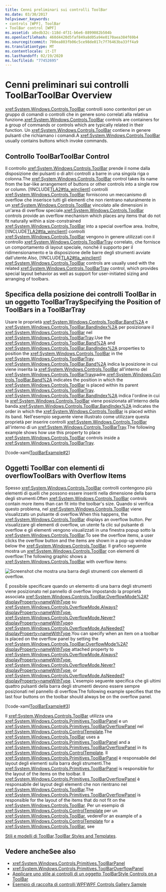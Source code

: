 ```yaml
---
title: Cenni preliminari sui controlli ToolBar
ms.date: 03/30/2017
helpviewer_keywords:
- controls [WPF], ToolBar
- ToolBar control [WPF]
ms.assetid: a8edb32c-118d-4f31-b6e6-8899082b504b
ms.openlocfilehash: 460d4420d5faf849a8d05a94e0170aea384f69b4
ms.sourcegitcommit: 700ea803fb06c5ce98de017c7f76463ba33ff4a9
ms.translationtype: MT
ms.contentlocale: it-IT
ms.lasthandoff: 02/19/2020
ms.locfileid: "77452695"
---
```

# <a name="toolbar-overview"></a><span data-ttu-id="66045-102">Cenni preliminari sui controlli ToolBar</span><span class="sxs-lookup"><span data-stu-id="66045-102">ToolBar Overview</span></span>
<span data-ttu-id="66045-103"><xref:System.Windows.Controls.ToolBar> controlli sono contenitori per un gruppo di comandi o controlli che in genere sono correlati alla relativa funzione.</span><span class="sxs-lookup"><span data-stu-id="66045-103"><xref:System.Windows.Controls.ToolBar> controls are containers for a group of commands or controls which are typically related in their function.</span></span> <span data-ttu-id="66045-104">Un <xref:System.Windows.Controls.ToolBar> contiene in genere pulsanti che richiamano i comandi.</span><span class="sxs-lookup"><span data-stu-id="66045-104">A <xref:System.Windows.Controls.ToolBar> usually contains buttons which invoke commands.</span></span>  

<a name="ToolBarControl"></a>   
## <a name="toolbar-control"></a><span data-ttu-id="66045-105">Controllo ToolBar</span><span class="sxs-lookup"><span data-stu-id="66045-105">ToolBar Control</span></span>  
 <span data-ttu-id="66045-106">Il controllo <xref:System.Windows.Controls.ToolBar> prende il nome dalla disposizione dei pulsanti o di altri controlli a barre in una singola riga o colonna.</span><span class="sxs-lookup"><span data-stu-id="66045-106">The <xref:System.Windows.Controls.ToolBar> control takes its name from the bar-like arrangement of buttons or other controls into a single row or column.</span></span> [!INCLUDE[TLA2#tla_winclient](../../../../includes/tla2sharptla-winclient-md.md)] <span data-ttu-id="66045-107">controlli <xref:System.Windows.Controls.ToolBar> forniscono un meccanismo di overflow che inserisce tutti gli elementi che non rientrano naturalmente in un <xref:System.Windows.Controls.ToolBar> vincolato alle dimensioni in un'area di overflow speciale.</span><span class="sxs-lookup"><span data-stu-id="66045-107"><xref:System.Windows.Controls.ToolBar> controls provide an overflow mechanism which places any items that do not fit naturally within a size-constrained <xref:System.Windows.Controls.ToolBar> into a special overflow area.</span></span> <span data-ttu-id="66045-108">Inoltre, [!INCLUDE[TLA2#tla_winclient](../../../../includes/tla2sharptla-winclient-md.md)] controlli <xref:System.Windows.Controls.ToolBar> vengono in genere utilizzati con il controllo <xref:System.Windows.Controls.ToolBarTray> correlato, che fornisce un comportamento di layout speciale, nonché il supporto per il ridimensionamento e la disposizione delle barre degli strumenti avviate dall'utente.</span><span class="sxs-lookup"><span data-stu-id="66045-108">Also, [!INCLUDE[TLA2#tla_winclient](../../../../includes/tla2sharptla-winclient-md.md)] <xref:System.Windows.Controls.ToolBar> controls are usually used with the related <xref:System.Windows.Controls.ToolBarTray> control, which provides special layout behavior as well as support for user-initiated sizing and arranging of toolbars.</span></span>  
  
<a name="Creating_ToolBars"></a>   
## <a name="specifying-the-position-of-toolbars-in-a-toolbartray"></a><span data-ttu-id="66045-109">Specifica della posizione dei controlli ToolBar in un oggetto ToolBarTray</span><span class="sxs-lookup"><span data-stu-id="66045-109">Specifying the Position of ToolBars in a ToolBarTray</span></span>  
 <span data-ttu-id="66045-110">Usare le proprietà <xref:System.Windows.Controls.ToolBar.Band%2A> e <xref:System.Windows.Controls.ToolBar.BandIndex%2A> per posizionare il <xref:System.Windows.Controls.ToolBar> nel <xref:System.Windows.Controls.ToolBarTray>.</span><span class="sxs-lookup"><span data-stu-id="66045-110">Use the <xref:System.Windows.Controls.ToolBar.Band%2A> and <xref:System.Windows.Controls.ToolBar.BandIndex%2A> properties to position the <xref:System.Windows.Controls.ToolBar> in the <xref:System.Windows.Controls.ToolBarTray>.</span></span> <span data-ttu-id="66045-111"><xref:System.Windows.Controls.ToolBar.Band%2A> indica la posizione in cui viene inserita la <xref:System.Windows.Controls.ToolBar> all'interno del <xref:System.Windows.Controls.ToolBarTray>padre.</span><span class="sxs-lookup"><span data-stu-id="66045-111"><xref:System.Windows.Controls.ToolBar.Band%2A> indicates the position in which the <xref:System.Windows.Controls.ToolBar> is placed within its parent <xref:System.Windows.Controls.ToolBarTray>.</span></span> <span data-ttu-id="66045-112"><xref:System.Windows.Controls.ToolBar.BandIndex%2A> indica l'ordine in cui la <xref:System.Windows.Controls.ToolBar> viene posizionata all'interno della banda.</span><span class="sxs-lookup"><span data-stu-id="66045-112"><xref:System.Windows.Controls.ToolBar.BandIndex%2A> indicates the order in which the <xref:System.Windows.Controls.ToolBar> is placed within its band.</span></span> <span data-ttu-id="66045-113">Nell'esempio seguente viene illustrato come utilizzare questa proprietà per inserire controlli <xref:System.Windows.Controls.ToolBar> all'interno di un <xref:System.Windows.Controls.ToolBarTray>.</span><span class="sxs-lookup"><span data-stu-id="66045-113">The following example shows how use this property to place <xref:System.Windows.Controls.ToolBar> controls inside a <xref:System.Windows.Controls.ToolBarTray>.</span></span>  
  
 [!code-xaml[ToolBarExample#2](~/samples/snippets/csharp/VS_Snippets_Wpf/ToolBarExample/CS/Pane1.xaml#2)]  
  
<a name="ToolBars_with_Overflow_Items"></a>   
## <a name="toolbars-with-overflow-items"></a><span data-ttu-id="66045-114">Oggetti ToolBar con elementi di overflow</span><span class="sxs-lookup"><span data-stu-id="66045-114">ToolBars with Overflow Items</span></span>  
 <span data-ttu-id="66045-115">Spesso <xref:System.Windows.Controls.ToolBar> controlli contengono più elementi di quelli che possono essere inseriti nella dimensione della barra degli strumenti.</span><span class="sxs-lookup"><span data-stu-id="66045-115">Often <xref:System.Windows.Controls.ToolBar> controls contain more items than can fit into the toolbar's size.</span></span> <span data-ttu-id="66045-116">Quando si verifica questo problema, nel <xref:System.Windows.Controls.ToolBar> viene visualizzato un pulsante di overflow.</span><span class="sxs-lookup"><span data-stu-id="66045-116">When this happens, the <xref:System.Windows.Controls.ToolBar> displays an overflow button.</span></span> <span data-ttu-id="66045-117">Per visualizzare gli elementi di overflow, un utente fa clic sul pulsante di overflow e gli elementi vengono visualizzati in una finestra popup sotto la <xref:System.Windows.Controls.ToolBar>.</span><span class="sxs-lookup"><span data-stu-id="66045-117">To see the overflow items, a user clicks the overflow button and the items are shown in a pop-up window below the <xref:System.Windows.Controls.ToolBar>.</span></span> <span data-ttu-id="66045-118">Il grafico seguente mostra un <xref:System.Windows.Controls.ToolBar> con elementi di overflow:</span><span class="sxs-lookup"><span data-stu-id="66045-118">The following graphic shows a <xref:System.Windows.Controls.ToolBar> with overflow items:</span></span>  
  
 ![Screenshot che mostra una barra degli strumenti con elementi di overflow.](./media/toolbar-overview/toolbar-overflow-items.png)  
  
 <span data-ttu-id="66045-120">È possibile specificare quando un elemento di una barra degli strumenti viene posizionato nel pannello di overflow impostando la proprietà associata <xref:System.Windows.Controls.ToolBar.OverflowMode%2A?displayProperty=nameWithType> su <xref:System.Windows.Controls.OverflowMode.Always?displayProperty=nameWithType>, <xref:System.Windows.Controls.OverflowMode.Never?displayProperty=nameWithType>o <xref:System.Windows.Controls.OverflowMode.AsNeeded?displayProperty=nameWithType>.</span><span class="sxs-lookup"><span data-stu-id="66045-120">You can specify when an item on a toolbar is placed on the overflow panel by setting the <xref:System.Windows.Controls.ToolBar.OverflowMode%2A?displayProperty=nameWithType> attached property to <xref:System.Windows.Controls.OverflowMode.Always?displayProperty=nameWithType>, <xref:System.Windows.Controls.OverflowMode.Never?displayProperty=nameWithType>, or <xref:System.Windows.Controls.OverflowMode.AsNeeded?displayProperty=nameWithType>.</span></span> <span data-ttu-id="66045-121">L'esempio seguente specifica che gli ultimi quattro pulsanti della barra degli strumenti devono essere sempre posizionati nel pannello di overflow.</span><span class="sxs-lookup"><span data-stu-id="66045-121">The following example specifies that the last four buttons on the toolbar should always be on the overflow panel.</span></span>  
  
 [!code-xaml[ToolBarExample#3](~/samples/snippets/csharp/VS_Snippets_Wpf/ToolBarExample/CS/Pane1.xaml#3)]  
  
 <span data-ttu-id="66045-122">Il <xref:System.Windows.Controls.ToolBar> utilizza una <xref:System.Windows.Controls.Primitives.ToolBarPanel> e un <xref:System.Windows.Controls.Primitives.ToolBarOverflowPanel> nel <xref:System.Windows.Controls.ControlTemplate>.</span><span class="sxs-lookup"><span data-stu-id="66045-122">The <xref:System.Windows.Controls.ToolBar> uses a <xref:System.Windows.Controls.Primitives.ToolBarPanel> and a <xref:System.Windows.Controls.Primitives.ToolBarOverflowPanel> in its <xref:System.Windows.Controls.ControlTemplate>.</span></span>  <span data-ttu-id="66045-123">Il <xref:System.Windows.Controls.Primitives.ToolBarPanel> è responsabile del layout degli elementi sulla barra degli strumenti.</span><span class="sxs-lookup"><span data-stu-id="66045-123">The <xref:System.Windows.Controls.Primitives.ToolBarPanel> is responsible for the layout of the items on the toolbar.</span></span>  <span data-ttu-id="66045-124">Il <xref:System.Windows.Controls.Primitives.ToolBarOverflowPanel> è responsabile del layout degli elementi che non rientrano nel <xref:System.Windows.Controls.ToolBar>.</span><span class="sxs-lookup"><span data-stu-id="66045-124">The <xref:System.Windows.Controls.Primitives.ToolBarOverflowPanel> is responsible for the layout of the items that do not fit on the <xref:System.Windows.Controls.ToolBar>.</span></span> <span data-ttu-id="66045-125">Per un esempio di <xref:System.Windows.Controls.ControlTemplate> per un <xref:System.Windows.Controls.ToolBar>, vedere</span><span class="sxs-lookup"><span data-stu-id="66045-125">For an example of a <xref:System.Windows.Controls.ControlTemplate> for a <xref:System.Windows.Controls.ToolBar>, see</span></span>  
  
 <span data-ttu-id="66045-126">[Stili e modelli di ToolBar](toolbar-styles-and-templates.md).</span><span class="sxs-lookup"><span data-stu-id="66045-126">[ToolBar Styles and Templates](toolbar-styles-and-templates.md).</span></span>  
  
## <a name="see-also"></a><span data-ttu-id="66045-127">Vedere anche</span><span class="sxs-lookup"><span data-stu-id="66045-127">See also</span></span>

- <xref:System.Windows.Controls.Primitives.ToolBarPanel>
- <xref:System.Windows.Controls.Primitives.ToolBarOverflowPanel>
- [<span data-ttu-id="66045-128">Applicare uno stile ai controlli di un oggetto ToolBar</span><span class="sxs-lookup"><span data-stu-id="66045-128">Style Controls on a ToolBar</span></span>](how-to-style-controls-on-a-toolbar.md)
- [<span data-ttu-id="66045-129">Esempio di raccolta di controlli WPF</span><span class="sxs-lookup"><span data-stu-id="66045-129">WPF Controls Gallery Sample</span></span>](https://github.com/Microsoft/WPF-Samples/tree/master/Getting%20Started/ControlsAndLayout)
